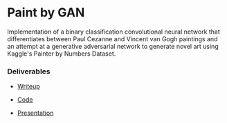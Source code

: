 # Paint by GAN
Implementation of a binary classification convolutional neural network that differentiates between Paul Cezanne and Vincent van Gogh paintings and an attempt at a generative adversarial network to generate novel art using Kaggle's Painter by Numbers Dataset.       


### Deliverables
- [Writeup](report)

- [Code](code)

- [Presentation](presentation)
